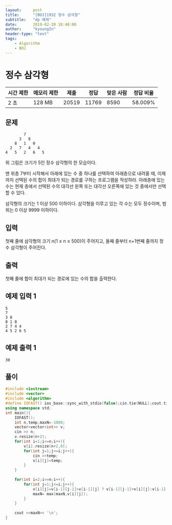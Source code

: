 ```yaml
---
layout:     post
title:      "[BOJ]1932 정수 삼각형"
subtitle:   "dp 예제"
date:       2019-02-20 18:40:00
author:     "kyoungIn"
header-type: "text"
tags:
    - Algorithm
    - BOJ
---
```

# 정수 삼각형 

| 시간 제한 | 메모리 제한 | 제출  | 정답  | 맞은 사람 | 정답 비율 |
| --------- | ----------- | ----- | ----- | --------- | --------- |
| 2 초      | 128 MB      | 20519 | 11769 | 8590      | 58.009%   |

## 문제

```
        7
      3   8
    8   1   0
  2   7   4   4
4   5   2   6   5
```

위 그림은 크기가 5인 정수 삼각형의 한 모습이다.

맨 위층 7부터 시작해서 아래에 있는 수 중 하나를 선택하여 아래층으로 내려올 때, 이제까지 선택된 수의 합이 최대가 되는 경로를 구하는 프로그램을 작성하라. 아래층에 있는 수는 현재 층에서 선택된 수의 대각선 왼쪽 또는 대각선 오른쪽에 있는 것 중에서만 선택할 수 있다.

삼각형의 크기는 1 이상 500 이하이다. 삼각형을 이루고 있는 각 수는 모두 정수이며, 범위는 0 이상 9999 이하이다.

## 입력

첫째 줄에 삼각형의 크기 n(1 ≤ n ≤ 500)이 주어지고, 둘째 줄부터 n+1번째 줄까지 정수 삼각형이 주어진다.

## 출력

첫째 줄에 합이 최대가 되는 경로에 있는 수의 합을 출력한다.

## 예제 입력 1

```
5
7
3 8
8 1 0
2 7 4 4
4 5 2 6 5
```

## 예제 출력 1

```
30
```

## 풀이



```cpp
#include <iostream>
#include <vector>
#include <algorithm>
#define IOFAST() ios_base::sync_with_stdio(false);cin.tie(NULL);cout.tie(NULL);
using namespace std;
int main(){
    IOFAST();
    int n,temp,maxN=-1000;
    vector<vector<int>> v;
    cin >> n;
    v.resize(n+2);
    for(int i=1;i<=n;i++){
        v[i].resize(n+2,0);
        for(int j=1;j<=i;j++){
            cin >>temp;
            v[i][j]=temp;
        }
    }
    
    for(int i=2;i<=n;i++){
        for(int j=1;j<=i;j++){
            v[i][j]=v[i-1][j-1]>v[i-1][j] ? v[i-1][j-1]+v[i][j]:v[i-1][j]+v[i][j];
            maxN= max(maxN,v[i][j]);
        }
    }
    
    cout <<maxN<< '\n';
}

```


